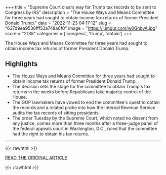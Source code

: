 +++
title = "Supreme Court clears way for Trump tax records to be sent to Congress by IRS"
description = "The House Ways and Means Committee for three years had sought to obtain income tax returns of former President Donald Trump."
date = "2022-11-23 04:17:12"
slug = "637d9ea9536fff53a748a6f0"
image = "https://i.imgur.com/w0GhbyA.jpg"
score = "2138"
categories = ['congress', 'trump', 'obtain']
+++

The House Ways and Means Committee for three years had sought to obtain income tax returns of former President Donald Trump.

## Highlights

- The House Ways and Means Committee for three years had sought to obtain income tax returns of former President Donald Trump.
- The decision sets the stage for the committee to obtain Trump's tax returns in the weeks before Republicans take majority control of the House.
- The GOP lawmakers have vowed to end the committee's quest to obtain the records and a related probe into how the Internal Revenue Service audits the tax records of sitting presidents.
- The order Tuesday by the Supreme Court, which noted no dissent from any justice, comes more than three months after a three-judge panel of the federal appeals court in Washington, D.C., ruled that the committee had the right to obtain his tax returns.

---

{{< rawhtml >}}
  <p class="article-category">
    <a target="_blank" href="https://www.cnbc.com/2022/11/22/supreme-court-rules-on-trump-tax-records-being-given-to-congress.html">READ THE ORIGINAL ARTICLE</a>
  </p>
{{< /rawhtml >}}
